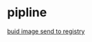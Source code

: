 # pipline
[buid image send to registry]("https://medium.com/@gustavo.guss/jenkins-building-docker-image-and-sending-to-registry-64b84ea45ee9")